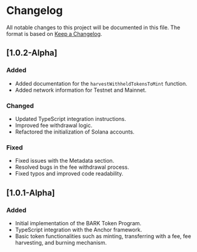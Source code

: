 # Changelog

All notable changes to this project will be documented in this file. The format is based on [Keep a Changelog](https://keepachangelog.com/en/1.0.0/).

## [1.0.2-Alpha]

### Added

- Added documentation for the `harvestWithheldTokensToMint` function.
- Added network information for Testnet and Mainnet.

### Changed

- Updated TypeScript integration instructions.
- Improved fee withdrawal logic.
- Refactored the initialization of Solana accounts.

### Fixed

- Fixed issues with the Metadata section.
- Resolved bugs in the fee withdrawal process.
- Fixed typos and improved code readability.

## [1.0.1-Alpha]

### Added

- Initial implementation of the BARK Token Program.
- TypeScript integration with the Anchor framework.
- Basic token functionalities such as minting, transferring with a fee, fee harvesting, and burning mechanism.

